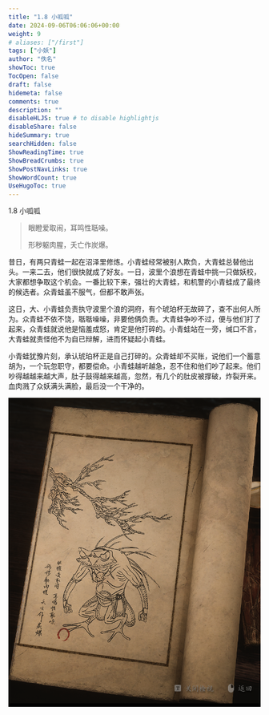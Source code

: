```yaml
---
title: "1.8 小呱呱"
date: 2024-09-06T06:06:06+00:00
weight: 9
# aliases: ["/first"]
tags: ["小妖"]
author: "佚名"
showToc: true
TocOpen: false
draft: false
hidemeta: false
comments: true
description: ""
disableHLJS: true # to disable highlightjs
disableShare: false
hideSummary: true
searchHidden: false
ShowReadingTime: true
ShowBreadCrumbs: true
ShowPostNavLinks: true
ShowWordCount: true
UseHugoToc: true
---
```


1.8 小呱呱

> 眼瞪爱取闹，耳鸣性聒噪。
>
> 形秽躯肉腥，夭亡作炭爆。


昔日，有两只青蛙一起在沼泽里修炼。小青蛙经常被别人欺负，大青蛙总替他出头。一来二去，他们很快就成了好友。一日，波里个浪想在青蛙中挑一只做妖校，大家都想争取这个机会。一番比较下来，强壮的大青蛙，和机警的小青蛙成了最终的候选者。众青蛙虽不服气，但都不敢声张。

这日，大、小青蛙负责执守波里个浪的洞府，有个琥珀杯无故碎了，查不出何人所为。众青蛙不依不饶，聒聒噪噪，非要他俩负责。大青蛙争吵不过，便与他们打了起来，众青蛙就说他是恼羞成怒，肯定是他打碎的。小青蛙站在一旁，缄口不言，大青蛙就责怪他不为自已辩解，进而怀疑起小青蛙。

小青蛙犹豫片刻，承认琥珀杯正是自己打碎的。众青蛙却不买账，说他们一个蓄意胡为，一个玩忽职守，都要偿命。小青蛙越听越急，忍不住和他们吵了起来。他们吵得越越来越大声，肚子鼓得越来越高，忽然，有几个的肚皮被撑破，炸裂开来。血肉溅了众妖满头满脸，最后没一个干净的。


![本地图片](image.png)